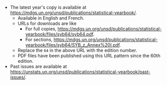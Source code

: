 * The latest year's copy is available at <https://mdgs.un.org/unsd/publications/statistical-yearbook/>.
	* Available in English and French.
	* URLs for downloads are like
		* For full copies, <https://mdgs.un.org/unsd/publications/statistical-yearbook/files/syb64/syb64.pdf>.
		* For sections, <https://mdgs.un.org/unsd/publications/statistical-yearbook/files/syb64/SYB_z_Annex%20I.pdf>.
	* Replace the `64` in the above URL with the edition number.
	* PDF files have been published using this URL pattern since the 60th edition.
* Past issues are available at <https://unstats.un.org/unsd/publications/statistical-yearbook/past-issues/>.
